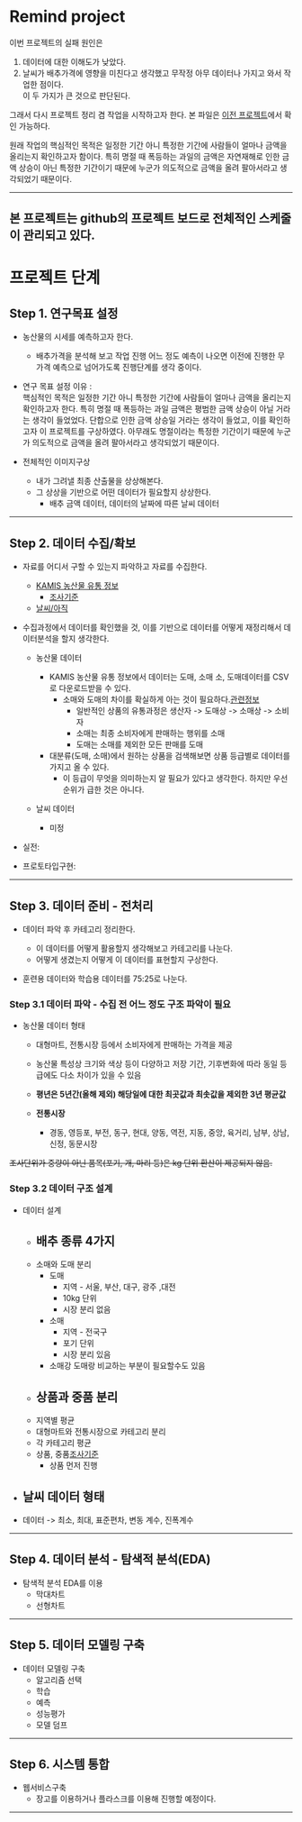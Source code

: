 # Remind project

이번 프로젝트의 실패 원인은
1. 데이터에 대한 이해도가 낮았다.
2. 날씨가 배추가격에 영향을 미친다고 생각했고 무작정 아무 데이터나 가지고 와서 작업한 점이다.         
이 두 가지가 큰 것으로 판단된다.

그래서 다시 프로젝트 정리 겸 작업을 시작하고자 한다.
본 파일은 [이전 프로젝트](https://github.com/euskate/mp02)에서 확인 가능하다.

원래 작업의 핵심적인 목적은 일정한 기간 아니 특정한 기간에 사람들이 얼마나 금액을 올리는지 확인하고자 함이다. 특히 명절 때 폭등하는 과일의 금액은 자연재해로 인한 금액 상승이 아닌 특정한 기간이기 때문에 누군가 의도적으로 금액을 올려 팔아서라고 생각되었기 때문이다.

---
**본 프로젝트는 github의 프로젝트 보드로 전체적인 스케줄이 관리되고 있다.**      
---

# 프로젝트 단계

## Step 1. 연구목표 설정

- 농산물의 시세를 예측하고자 한다.
    - 배추가격을 분석해 보고 작업 진행 어느 정도 예측이 나오면 이전에 진행한 무 가격 예측으로 넘어가도록 진행단계를 생각 중이다.

- 연구 목표 설정 이유 :     
    핵심적인 목적은 일정한 기간 아니 특정한 기간에 사람들이 얼마나 금액을 올리는지 확인하고자 한다.
    특히 명절 때 폭등하는 과일 금액은 평범한 금액 상승이 아닐 거라는 생각이 들었었다.
    단합으로 인한 금액 상승일 거라는 생각이 들었고, 이를 확인하고자 이 프로젝트를 구상하였다.
    아무래도 명절이라는 특정한 기간이기 때문에 누군가 의도적으로 금액을 올려 팔아서라고 생각되었기 때문이다.

- 전체적인 이미지구상
    - 내가 그려낼 최종 산출물을 상상해본다.
    - 그 상상을 기반으로 어떤 데이터가 필요할지 상상한다.
        - 배추 금액 데이터, 데이터의 날짜에 따른 날씨 데이터

---

## Step 2. 데이터 수집/확보

- 자료를 어디서 구할 수 있는지 파악하고 자료를 수집한다.
    - [KAMIS 농산물 유통 정보](https://www.kamis.or.kr/customer/main/main.do)
        - [조사기준](https://www.kamis.or.kr/customer/price/knowhow/knowhow.do?action=standardList)
    - [날씨/아직]()

- 수집과정에서 데이터를 확인했을 것, 이를 기반으로 데이터를 어떻게 재정리해서 데이터분석을 할지 생각한다.

    - 농산물 데이터
        - KAMIS 농산물 유통 정보에서 데이터는 도매, 소매 소, 도매데이터를 CSV로 다운로드받을 수 있다.
            - 소매와 도매의 차이를 확실하게 아는 것이 필요하다.[관련정보](https://modestmind.tistory.com/140)
               - 일반적인 상품의 유통과정은 생산자 -> 도매상 -> 소매상 -> 소비자 
               - 소매는 최종 소비자에게 판매하는 행위를 소매
               - 도매는 소매를 제외한 모든 판매를 도매
        - 대분류(도매, 소매)에서 원하는 상품을 검색해보면 상품 등급별로 데이터를 가지고 올 수 있다.
            - 이 등급이 무엇을 의미하는지 알 필요가 있다고 생각한다. 하지만 우선순위가 급한 것은 아니다.

    - 날씨 데이터
        - 미정


- 실전:
- 프로토타입구현:

---

## Step 3. 데이터 준비 - 전처리

- 데이터 파악 후 카테고리 정리한다.
    - 이 데이터를 어떻게 활용할지 생각해보고 카테고리를 나눈다.
    - 어떻게 생겼는지 어떻게 이 데이터를 표현할지 구상한다.

- 훈련용 데이터와 학습용 데이터를 75:25로 나눈다.

### Step 3.1 데이터 파악 - 수집 전 어느 정도 구조 파악이 필요

- 농산물 데이터 형태

    - 대형마트, 전통시장 등에서 소비자에게 판매하는 가격을 제공
    - 농산물 특성상 크기와 색상 등이 다양하고 저장 기간, 기후변화에 따라 동일 등급에도 다소 차이가 있을 수 있음
    - **평년은 5년간(올해 제외) 해당일에 대한 최곳값과 최솟값을 제외한 3년 평균값**

    - **전통시장**
        - 경동, 영등포, 부전, 동구, 현대, 양동, 역전, 지동, 중앙, 육거리, 남부, 상남, 신정, 동문시장

 ~~조사단위가 중량이 아닌 품목(포기, 개, 마리 등)은 kg 단위 환산이 제공되지 않음.~~

### Step 3.2 데이터 구조 설계

- 데이터 설계
    - 배추 종류 4가지 
        - 
    - 소매와 도매 분리
        - 도매 
            - 지역 - 서울, 부산, 대구, 광주 ,대전 
            - 10kg 단위
            - 시장 분리 없음 
        - 소매 
            - 지역 - 전국구
            - 포기 단위  
            - 시장 분리 있음 
        - 소매강 도매랑 비교하는 부분이 필요할수도 있음 
    - 상품과 중품 분리 
        - 
    - 지역별 평균
    - 대형마트와 전통시장으로 카테고리 분리
    - 각 카테고리 평균
    - 상품, 중품[조사기준](https://www.kamis.or.kr/customer/price/knowhow/knowhow.do?action=standardList)
        - 상품 먼저 진행 

- 날씨 데이터 형태
    -

- 데이터 -> 최소, 최대, 표준편차, 변동 계수, 진폭계수


---

## Step 4. 데이터 분석	- 탐색적 분석(EDA)

- 탐색적 분석 EDA를 이용
    - 막대차트
    - 선형차트


---

## Step 5. 데이터 모델링 구축

- 데이터 모델링 구축
    - 알고리즘 선택
    - 학습
    - 예측
    - 성능평가
    - 모델 덤프

---

## Step 6. 시스템 통합

- 웹서비스구축
    - 장고를 이용하거나 플라스크를 이용해 진행할 예정이다.

---

